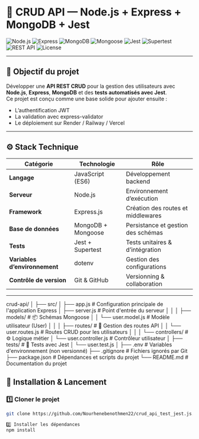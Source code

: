 # 🧩 CRUD API — Node.js + Express + MongoDB + Jest

![Node.js](https://img.shields.io/badge/Node.js-v20.0.0-green?logo=node.js)
![Express](https://img.shields.io/badge/Express.js-Framework-black?logo=express)
![MongoDB](https://img.shields.io/badge/MongoDB-Database-brightgreen?logo=mongodb)
![Mongoose](https://img.shields.io/badge/Mongoose-ODM-red?logo=mongoose)
![Jest](https://img.shields.io/badge/Jest-Testing%20Framework-orange?logo=jest)
![Supertest](https://img.shields.io/badge/Supertest-Integration-blue)
![REST API](https://img.shields.io/badge/API-REST-blueviolet)
![License](https://img.shields.io/badge/license-MIT-yellow)

---

## 🧠 Objectif du projet

Développer une **API REST CRUD** pour la gestion des utilisateurs avec **Node.js**, **Express**, **MongoDB** et des **tests automatisés avec Jest**.  
Ce projet est conçu comme une base solide pour ajouter ensuite :
- L’authentification JWT
- La validation avec express-validator
- Le déploiement sur Render / Railway / Vercel

---

## ⚙️ Stack Technique

| Catégorie | Technologie | Rôle |
|------------|--------------|------|
| **Langage** | JavaScript (ES6) | Développement backend |
| **Serveur** | Node.js | Environnement d’exécution |
| **Framework** | Express.js | Création des routes et middlewares |
| **Base de données** | MongoDB + Mongoose | Persistance et gestion des schémas |
| **Tests** | Jest + Supertest | Tests unitaires & d’intégration |
| **Variables d’environnement** | dotenv | Gestion des configurations |
| **Contrôle de version** | Git & GitHub | Versionning & collaboration |

---

crud-api/
│
├── src/
│   ├── app.js                  # Configuration principale de l'application Express
│   ├── server.js               # Point d'entrée du serveur
│   │
│   ├── models/                 # 📦 Schémas Mongoose
│   │   └── user.model.js       # Modèle utilisateur (User)
│   │
│   ├── routes/                 # 🧭 Gestion des routes API
│   │   └── user.routes.js      # Routes CRUD pour les utilisateurs
│   │
│   └── controllers/            # ⚙️ Logique métier
│       └── user.controller.js  # Contrôleur utilisateur
│
├── tests/                      # 🧪 Tests avec Jest
│   └── user.test.js
│
├── .env                        # Variables d'environnement (non versionné)
├── .gitignore                  # Fichiers ignorés par Git
├── package.json                # Dépendances et scripts du projet
└── README.md                   # Documentation du projet


## 🚀 Installation & Lancement

### 1️⃣ Cloner le projet
```bash
git clone https://github.com/Nourhenebenothmen22/crud_api_test_jest.js.git

2️⃣ Installer les dépendances
npm install


